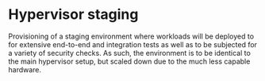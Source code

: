# Hypervisor staging

Provisioning of a staging environment where workloads will be deployed to for extensive end-to-end and integration tests as well as to be subjected for a variety of security checks. As such, the environment is to be identical to the main hypervisor setup, but scaled down due to the much less capable hardware.
